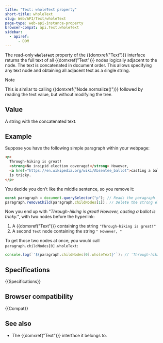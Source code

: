 ```yaml
---
title: "Text: wholeText property"
short-title: wholeText
slug: Web/API/Text/wholeText
page-type: web-api-instance-property
browser-compat: api.Text.wholeText
sidebar:
  - apiref:
      - DOM
---
```


The read-only **`wholeText`** property of the {{domxref("Text")}} interface
returns the full text of all {{domxref("Text")}} nodes logically adjacent to the node.
The text is concatenated in document order.
This allows specifying any text node and obtaining all adjacent text as a single string.

> [!NOTE]
> This is similar to calling {{domxref("Node.normalize()")}} followed by reading the text value,
> but without modifying the tree.

## Value

A string with the concatenated text.

## Example

Suppose you have the following simple paragraph within your webpage:

```html
<p>
  Through-hiking is great!
  <strong>No insipid election coverage!</strong> However,
  <a href="https://en.wikipedia.org/wiki/Absentee_ballot">casting a ballot</a>
  is tricky.
</p>
```

You decide you don't like the middle sentence, so you remove it:

```js
const paragraph = document.querySelector("p"); // Reads the paragraph
paragraph.removeChild(paragraph.childNodes[1]); // Delete the strong element
```

Now you end up with _"Through-hiking is great! However, casting a ballot is tricky."_, with two nodes before the hyperlink:

1. A {{domxref("Text")}} containing the string `"Through-hiking is great!"`
2. A second `Text` node containing the string `" However, "`

To get those two nodes at once, you would call `paragraph.childNodes[0].wholeText`:

```js
console.log(`'${paragraph.childNodes[0].wholeText}'`); // 'Through-hiking is great!   However, '
```

## Specifications

{{Specifications}}

## Browser compatibility

{{Compat}}

## See also

- The {{domxref("Text")}} interface it belongs to.
